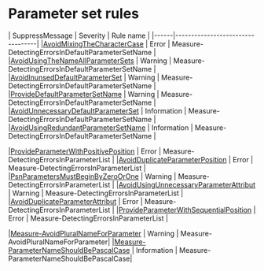 ﻿# Parameter set rules

| SuppressMessage | Severity | Rule name |
|------|----------------------------------|
|[AvoidMixingTheCharacterCase](./AvoidMixingTheCharacterCase.md) | Error | Measure-DetectingErrorsInDefaultParameterSetName |
|[AvoidUsingTheNameAllParameterSets](./AvoidUsingTheNameAllParameterSets.md) | Warning | Measure-DetectingErrorsInDefaultParameterSetName |
|[AvoidInunsedDefaultParameterSet](./AvoidInunsedDefaultParameterSet.md) | Warning | Measure-DetectingErrorsInDefaultParameterSetName |
|[ProvideDefaultParameterSetName](./ProvideDefaultParameterSetName.md) | Warning | Measure-DetectingErrorsInDefaultParameterSetName |
|[AvoidUnnecessaryDefaultParameterSet](./AvoidUnnecessaryDefaultParameterSet.md) | Information | Measure-DetectingErrorsInDefaultParameterSetName |
|[AvoidUsingRedundantParameterSetName](./AvoidUsingRedundantParameterSetName.md) | Information | Measure-DetectingErrorsInDefaultParameterSetName |

|[ProvideParameterWithPositivePosition](./ProvideParameterWithPositivePosition.md) | Error | Measure-DetectingErrorsInParameterList |
|[AvoidDuplicateParameterPosition](./AvoidDuplicateParameterPosition.md) | Error | Measure-DetectingErrorsInParameterList |
|[PsnParametersMustBeginByZeroOrOne](./PsnParametersMustBeginByZeroOrOne.md) | Warning | Measure-DetectingErrorsInParameterList |
|[AvoidUsingUnnecessaryParameterAttribut](./AvoidUsingUnnecessaryParameterAttribut.md) | Warning | Measure-DetectingErrorsInParameterList |
|[AvoidDuplicateParameterAttribut](./AvoidDuplicateParameterAttribut.md) | Error | Measure-DetectingErrorsInParameterList |
|[ProvideParameterWithSequentialPosition](./ProvideParameterWithSequentialPosition.md) | Error | Measure-DetectingErrorsInParameterList |

|[Measure-AvoidPluralNameForParameter](./Measure-AvoidPluralNameForParameter.md) | Warning | Measure-AvoidPluralNameForParameter|
|[Measure-ParameterNameShouldBePascalCase](./Measure-ParameterNameShouldBePascalCase.md) | Information | Measure-ParameterNameShouldBePascalCase|


